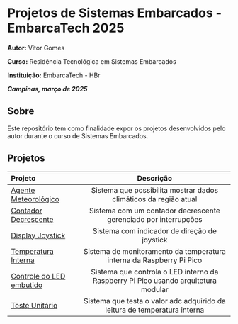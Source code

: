 # Projetos de Sistemas Embarcados - EmbarcaTech 2025

**Autor:** Vitor Gomes

**Curso:** Residência Tecnológica em Sistemas Embarcados

**Instituição:** EmbarcaTech - HBr

***Campinas, março de 2025***



## Sobre 
Este repositório tem como finalidade expor os projetos desenvolvidos pelo autor durante o curso de Sistemas Embarcados.



## Projetos

Projeto | Descrição
:-|:-:
[Agente Meteorológico](https://github.com/vtrgms/vitor_gomes_embarcatech_Hbr_2025/tree/main/projects/weather_agent) | Sistema que possibilita mostrar dados climáticos da região atual
[Contador Decrescente](https://github.com/vtrgms/vitor_gomes_embarcatech_Hbr_2025/tree/main/projects/week_6/countdown_interruptions) | Sistema com um contador decrescente gerenciado por interrupções
[Display Joystick](https://github.com/vtrgms/vitor_gomes_embarcatech_Hbr_2025/tree/main/projects/week_6/joystick_display)  |  Sistema com indicador de direção de joystick
[Temperatura Interna](https://github.com/vtrgms/vitor_gomes_embarcatech_Hbr_2025/tree/main/projects/week_6/internal_temperature)  |  Sistema de monitoramento da temperatura interna da Raspberry Pi Pico
[Controle do LED embutido](https://github.com/vtrgms/vitor_gomes_embarcatech_Hbr_2025/tree/main/projects/week_7/led_control)  |  Sistema que controla o LED interno da Raspberry Pi Pico usando arquitetura modular
[Teste Unitário](https://github.com/vtrgms/vitor_gomes_embarcatech_Hbr_2025/tree/main/projects/week_7/teste_unitario)  |  Sistema que testa o valor adc adquirido da leitura de temperatura interna
